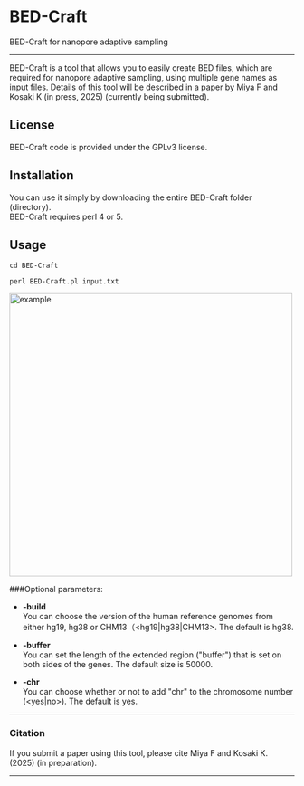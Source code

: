 # BED-Craft
BED-Craft for nanopore adaptive sampling

<hr>

BED-Craft is a tool that allows you to easily create BED files, which are required for nanopore adaptive sampling, using multiple gene names as input files.
Details of this tool will be described in a paper by Miya F and Kosaki K (in press, 2025) (currently being submitted).




## License
BED-Craft code is provided under the GPLv3 license.

## Installation
You can use it simply by downloading the entire BED-Craft folder (directory).  
BED-Craft requires perl 4 or 5.

## Usage
```cd BED-Craft```  
 
```perl BED-Craft.pl input.txt```  

<img src="https://github.com/user-attachments/assets/a0baa854-8c7d-4811-835e-2b4973b1f019" alt="example" width="500" />
  
  
###Optional parameters:  

* **-build**  
You can choose the version of the human reference genomes from either hg19, hg38 or CHM13（<hg19|hg38|CHM13>. The default is hg38.  
 
* **-buffer**  
You can set the length of the extended region ("buffer") that is set on both sides of the genes. The default size is 50000. 
 
* **-chr**  
  You can choose whether or not to add "chr" to the chromosome number (<yes|no>). The default is yes.  
  

<hr>  
    
### Citation
If you submit a paper using this tool, please cite Miya F and Kosaki K. (2025) (in preparation).  

<hr>  
    
